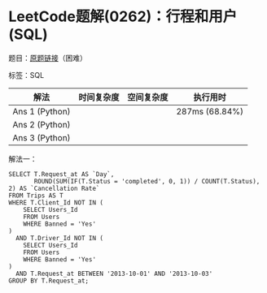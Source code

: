 # LeetCode题解(0262)：行程和用户(SQL)

题目：[原题链接](https://leetcode-cn.com/problems/trips-and-users/)（困难）

标签：SQL

| 解法           | 时间复杂度 | 空间复杂度 | 执行用时       |
| -------------- | ---------- | ---------- | -------------- |
| Ans 1 (Python) |            |            | 287ms (68.84%) |
| Ans 2 (Python) |            |            |                |
| Ans 3 (Python) |            |            |                |

解法一：

```mysql
SELECT T.Request_at AS `Day`,
       ROUND(SUM(IF(T.Status = 'completed', 0, 1)) / COUNT(T.Status), 2) AS `Cancellation Rate`
FROM Trips AS T
WHERE T.Client_Id NOT IN (
    SELECT Users_Id
    FROM Users
    WHERE Banned = 'Yes'
)
  AND T.Driver_Id NOT IN (
    SELECT Users_Id
    FROM Users
    WHERE Banned = 'Yes'
)
  AND T.Request_at BETWEEN '2013-10-01' AND '2013-10-03'
GROUP BY T.Request_at;
```